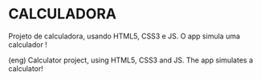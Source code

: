 # CALCULADORA

Projeto de calculadora, usando HTML5, CSS3 e JS.
O app simula uma calculador !

(eng)
Calculator project, using HTML5, CSS3 and JS.
The app simulates a calculator!
